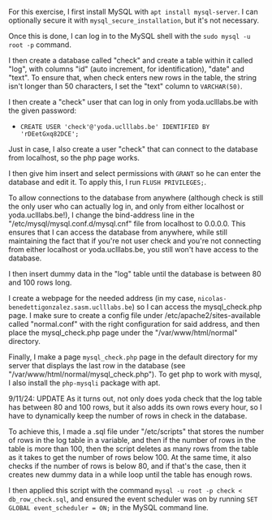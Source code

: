 
For this exercise, I first install MySQL with `apt install mysql-server`. I can optionally secure it with `mysql_secure_installation`, but it's not necessary.


Once this is done, I can log in to the MySQL shell with the `sudo mysql -u root -p` command.

I then create a database called "check" and create a table within it called "log", with columns "id" 
(auto increment, for identification), "date" and "text". To ensure that, when check enters new rows in the table,
the string isn't longer than 50 characters, I set the "text" column to `VARCHAR(50)`.

I then create a "check" user that can log in only from yoda.uclllabs.be with the given password:
 
- `CREATE USER 'check'@'yoda.uclllabs.be' IDENTIFIED BY 'rDEetGxq82DCE';`

Just in case, I also create a user "check" that can connect to the database from localhost, so the php page works.


I then give him insert and select permissions with `GRANT` so he can enter the database and edit it. To apply this, I 
run `FLUSH PRIVILEGES;`.

To allow connections to the database from anywhere (although check is still the only user who can actually log in,
and only from either localhost or yoda.uclllabs.be!), I change the bind-address line in the "/etc/mysql/mysql.conf.d/mysql.cnf" file
from localhost to 0.0.0.0. This ensures that I can access the database from anywhere, while still maintaining the fact
that if you're not user check and you're not connecting from either localhost or yoda.uclllabs.be, you still won't have
access to the database.

I then insert dummy data in the "log" table until the database is between 80 and 100 rows long.

I create a webpage for the needed address (in my case, `nicolas-benedettigonzalez.sasm.uclllabs.be`) so I can access the mysql_check.php page.
I make sure to create a config file under /etc/apache2/sites-available called "normal.conf" with the right configuration for said address, and then place the mysql_check.php
page under the "/var/www/html/normal" directory.

Finally, I make a page `mysql_check.php` page in the default directory for my server that displays the last row
in the database (see "/var/www/html/normal/mysql_check.php"). To get php to work with mysql, I also install the `php-mysqli` package with apt.


9/11/24: UPDATE
As it turns out, not only does yoda check that the log table has between 80 and 100 rows, but it also adds its own
rows every hour, so I have to dynamically keep the number of rows in check in the database.

To achieve this, I made a .sql file under "/etc/scripts" that stores the number of rows in the log table in a variable,
and then if the number of rows in the table is more than 100, then the script deletes as many rows from the table as it
takes to get the number of rows below 100. At the same time, it also checks if the number of rows is below 80, and
if that's the case, then it creates new dummy data in a while loop until the table has enough rows.

I then applied this script with the command `mysql -u root -p check < db_row_check.sql`, and ensured the event scheduler
was on by running `SET GLOBAL event_scheduler = ON;` in the MySQL command line.
